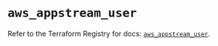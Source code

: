 # `aws_appstream_user`

Refer to the Terraform Registry for docs: [`aws_appstream_user`](https://registry.terraform.io/providers/hashicorp/aws/5.33.0/docs/resources/appstream_user).
